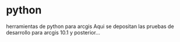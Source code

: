 python
======

herramientas de python para arcgis
Aqui se depositan las pruebas de desarrollo para arcgis 10.1 y posterior...
